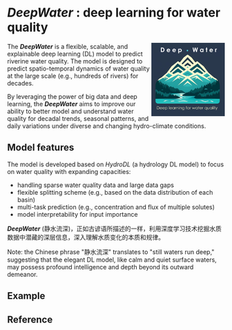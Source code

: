 # *DeepWater* : deep learning for water quality 
<img src="logo/DeepWater_logo.png" alt="Logo" align="right" height="170" />

The ***DeepWater*** is a flexible, scalable, and explainable deep learning (DL) model to predict riverine water quality. The model is designed to predict spatio-temporal dynamics of water quality at the large scale (e.g., hundreds of rivers) for decades. 

By leveraging the power of big data and deep learning, the ***DeepWater*** aims to improve our ability to better model and understand water quality for decadal trends, seasonal patterns, and daily variations under diverse and changing hydro-climate conditions. 



## Model features
The model is developed based on *HydroDL* (a hydrology DL model) to focus on water quality with expanding capacities: 
* handling sparse water quality data and large data gaps
* flexible splitting scheme (e.g., based on the data distribution of each basin)
* multi-task prediction (e.g., concentration and flux of multiple solutes)
* model interpretability for input importance

***DeepWater*** (静水流深)，正如古谚语所描述的一样，利用深度学习技术挖掘水质数据中潜藏的深层信息，深入理解水质变化的本质和规律。

Note: the Chinese phrase "静水流深" translates to "still waters run deep," suggesting that the elegant DL model, like calm and quiet surface waters, may possess profound intelligence and depth beyond its outward demeanor.


## Example

## Reference

